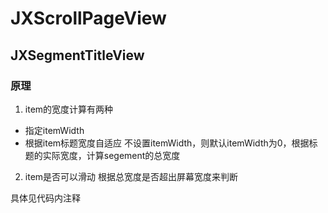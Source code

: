 # JXScrollPageView

## JXSegmentTitleView
### 原理
1. item的宽度计算有两种
- 指定itemWidth
- 根据item标题宽度自适应
不设置itemWidth，则默认itemWidth为0，根据标题的实际宽度，计算segement的总宽度

2. item是否可以滑动
根据总宽度是否超出屏幕宽度来判断

具体见代码内注释
